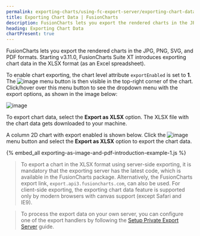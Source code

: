 ```yaml
---
permalink: exporting-charts/using-fc-export-server/exporting-chart-data.html
title: Exporting Chart Data | FusionCharts
description: FusionCharts lets you export the rendered charts in the JPG, PNG, SVG, and PDF formats. To enable server-side exporting, attribute exportEnabled is set to 1
heading: Exporting Chart Data
chartPresent: true
---
```


FusionCharts lets you export the rendered charts in the JPG, PNG, SVG, and PDF formats. Starting v3.11.0, FusionCharts Suite XT introduces exporting chart data in the XLSX format (as an Excel spreadsheet).

To enable chart exporting, the chart level attribute `exportEnabled` is set to **1**. The <span> ![image](/images/exporting-as-image-and-pdf-export-button.jpg) </span> menu button is then visible in the top-right corner of the chart. Click/hover over this menu button to see the dropdown menu with the export options, as shown in the image below:

![image](/images/exporting-as-image-and-pdf-export-menu.jpg)

To export chart data, select the **Export as XLSX** option. The XLSX file with the chart data gets downloaded to your machine.

A column 2D chart with export enabled is shown below. Click the <span> ![image](/images/exporting-as-image-and-pdf-export-button.jpg) </span> menu button and select the **Export as XLSX** option to export the chart data.

{% embed_all exporting-as-image-and-pdf-introduction-example-1.js %}

> To export a chart in the XLSX format using server-side exporting, it is mandatory that the exporting server has the latest code, which is available in the FusionCharts package. Alternatively, the FusionCharts export link, `export.api3.fusioncharts.com`, can also be used. For client-side exporting, the exporting chart data feature is supported only by modern browsers with canvas support (except Safari and IE9).

> To process the export data on your own server, you can configure one of the export handlers by following the [Setup Private Export Server](/exporting-charts/using-fc-export-server/server-side-export/setup-private-export-server/asp-net) guide.
